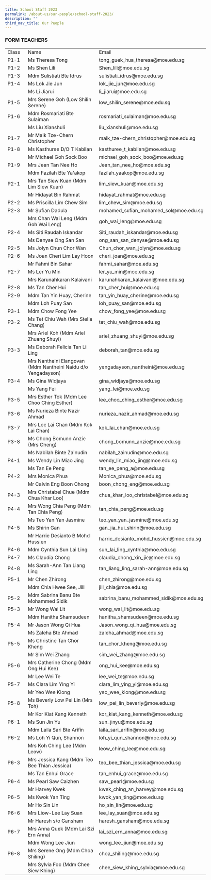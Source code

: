 ```yaml
---
title: School Staff 2023
permalink: /about-us/our-people/school-staff-2023/
description: ""
third_nav_title: Our People
---
```


<!--table {mso-displayed-decimal-separator:"\\."; mso-displayed-thousand-separator:"\\,";} @page {margin:.75in .7in .75in .7in; mso-header-margin:.3in; mso-footer-margin:.3in;} tr {mso-height-source:auto;} col {mso-width-source:auto;} br {mso-data-placement:same-cell;} td {padding-top:1px; padding-right:1px; padding-left:1px; mso-ignore:padding; color:black; font-size:11.0pt; font-weight:400; font-style:normal; text-decoration:none; font-family:Calibri, sans-serif; mso-font-charset:0; mso-number-format:General; text-align:general; vertical-align:bottom; border:none; mso-background-source:auto; mso-pattern:auto; mso-protection:locked visible; white-space:nowrap; mso-rotate:0;} .xl64 {border:.5pt solid windowtext;} .xl65 {border:.5pt solid windowtext; white-space:normal;} .xl66 {text-align:center; border:.5pt solid windowtext;} .xl67 {font-size:14.0pt; font-weight:700; text-align:center; border:.5pt solid windowtext; background:#D0CECE; mso-pattern:black none;} -->

### **FORM TEACHERS**
<table border="0" cellpadding="0" cellspacing="0" width="663" style="border-collapse:
 collapse;width:497pt"><colgroup><col width="57" style="mso-width-source:userset;mso-width-alt:2084;width:43pt"> <col width="291" style="mso-width-source:userset;mso-width-alt:10642;width:218pt"> <col width="315" style="mso-width-source:userset;mso-width-alt:11520;width:236pt"></colgroup><tbody><tr height="25" style="height:18.75pt"><td height="25" class="xl67" width="57" style="height:18.75pt;width:43pt">Class</td><td class="xl67" width="291" style="border-left:none;width:218pt">Name</td><td class="xl67" width="315" style="border-left:none;width:236pt">Email</td></tr><tr height="20" style="height:15.0pt"><td height="20" class="xl66" style="height:15.0pt;border-top:none">P1-1</td><td class="xl64" style="border-top:none;border-left:none">Ms Theresa Tong</td><td class="xl64" style="border-top:none;border-left:none">tong_guek_hua_theresa@moe.edu.sg</td></tr><tr height="20" style="height:15.0pt"><td height="20" class="xl66" style="height:15.0pt;border-top:none">P1-2</td><td class="xl64" style="border-top:none;border-left:none">Ms Shen Lili</td><td class="xl64" style="border-top:none;border-left:none">Shen_lili@moe.edu.sg</td></tr><tr height="20" style="height:15.0pt"><td height="20" class="xl66" style="height:15.0pt;border-top:none">P1-3</td><td class="xl64" style="border-top:none;border-left:none">Mdm Sulistiati Bte Idrus</td><td class="xl64" style="border-top:none;border-left:none">sulistiati_idrus@moe.edu.sg</td></tr><tr height="20" style="height:15.0pt"><td height="20" class="xl66" style="height:15.0pt;border-top:none">P1-4</td><td class="xl64" style="border-top:none;border-left:none">Ms Lok Jie Jun&nbsp;</td><td class="xl64" style="border-top:none;border-left:none">lok_jie_jun@moe.edu.sg</td></tr><tr height="20" style="height:15.0pt"><td height="20" class="xl66" style="height:15.0pt;border-top:none">&nbsp;</td><td class="xl64" style="border-top:none;border-left:none">Ms Li Jiarui&nbsp;</td><td class="xl64" style="border-top:none;border-left:none">li_jiarui@moe.edu.sg</td></tr><tr height="20" style="height:15.0pt"><td height="20" class="xl66" style="height:15.0pt;border-top:none">P1-5</td><td class="xl64" style="border-top:none;border-left:none">Mrs Serene Goh (Low Shilin Serene)</td><td class="xl64" style="border-top:none;border-left:none">low_shilin_serene@moe.edu.sg</td></tr><tr height="20" style="height:15.0pt"><td height="20" class="xl66" style="height:15.0pt;border-top:none">P1-6</td><td class="xl64" style="border-top:none;border-left:none">Mdm Rosmariati Bte Sulaiman</td><td class="xl64" style="border-top:none;border-left:none">rosmariati_sulaiman@moe.edu.sg</td></tr><tr height="20" style="height:15.0pt"><td height="20" class="xl66" style="height:15.0pt;border-top:none">&nbsp;</td><td class="xl64" style="border-top:none;border-left:none">Ms Liu Xianshuli</td><td class="xl64" style="border-top:none;border-left:none">liu_xianshuli@moe.edu.sg</td></tr><tr height="20" style="height:15.0pt"><td height="20" class="xl66" style="height:15.0pt;border-top:none">P1-7</td><td class="xl64" style="border-top:none;border-left:none">Mr Maik Tze-Chern Christopher&nbsp;</td><td class="xl64" style="border-top:none;border-left:none">maik_tze-chern_christopher@moe.edu.sg</td></tr><tr height="20" style="height:15.0pt"><td height="20" class="xl66" style="height:15.0pt;border-top:none">P1-8</td><td class="xl64" style="border-top:none;border-left:none">Ms Kasthuree D/O T Kabilan</td><td class="xl64" style="border-top:none;border-left:none">kasthuree_t_kabilan@moe.edu.sg</td></tr><tr height="20" style="height:15.0pt"><td height="20" class="xl66" style="height:15.0pt;border-top:none">&nbsp;</td><td class="xl64" style="border-top:none;border-left:none">Mr Michael Goh Sock Boo&nbsp;</td><td class="xl64" style="border-top:none;border-left:none">michael_goh_sock_boo@moe.edu.sg</td></tr><tr height="20" style="height:15.0pt"><td height="20" class="xl66" style="height:15.0pt;border-top:none">P1-9</td><td class="xl64" style="border-top:none;border-left:none">Mrs Jean Tan Nee Ho&nbsp;</td><td class="xl64" style="border-top:none;border-left:none">Jean_tan_nee_ho@moe.edu.sg</td></tr><tr height="20" style="height:15.0pt"><td height="20" class="xl66" style="height:15.0pt;border-top:none">&nbsp;</td><td class="xl64" style="border-top:none;border-left:none">Mdm Fazilah Bte Ya'akop</td><td class="xl64" style="border-top:none;border-left:none">fazilah_yaakop@moe.edu.sg</td></tr><tr height="20" style="height:15.0pt"><td height="20" class="xl66" style="height:15.0pt;border-top:none">P2-1</td><td class="xl64" style="border-top:none;border-left:none">Mrs Tan Siew Kuan (Mdm Lim Siew Kuan)&nbsp;&nbsp;</td><td class="xl64" style="border-top:none;border-left:none">lim_siew_kuan@moe.edu.sg</td></tr><tr height="20" style="height:15.0pt"><td height="20" class="xl66" style="height:15.0pt;border-top:none">&nbsp;</td><td class="xl64" style="border-top:none;border-left:none">Mr Hidayat Bin Rahmat&nbsp;</td><td class="xl64" style="border-top:none;border-left:none">hidayat_rahmat@moe.edu.sg</td></tr><tr height="20" style="height:15.0pt"><td height="20" class="xl66" style="height:15.0pt;border-top:none">P2-2</td><td class="xl64" style="border-top:none;border-left:none">Ms Priscilla Lim Chew Sim&nbsp;&nbsp;</td><td class="xl64" style="border-top:none;border-left:none">lim_chew_sim@moe.edu.sg</td></tr><tr height="20" style="height:15.0pt"><td height="20" class="xl66" style="height:15.0pt;border-top:none">P2-3</td><td class="xl64" style="border-top:none;border-left:none">Mr Sufian Dadula</td><td class="xl64" style="border-top:none;border-left:none">mohamed_sufian_mohamed_sol@moe.edu.sg</td></tr><tr height="20" style="height:15.0pt"><td height="20" class="xl66" style="height:15.0pt;border-top:none">&nbsp;</td><td class="xl64" style="border-top:none;border-left:none">Mrs Chan Wai Leng (Mdm Goh Wai Leng)&nbsp;</td><td class="xl64" style="border-top:none;border-left:none">goh_wai_leng@moe.edu.sg</td></tr><tr height="20" style="height:15.0pt"><td height="20" class="xl66" style="height:15.0pt;border-top:none">P2-4</td><td class="xl64" style="border-top:none;border-left:none">Ms Siti Raudah Iskandar&nbsp;</td><td class="xl64" style="border-top:none;border-left:none">Siti_raudah_iskandar@moe.edu.sg</td></tr><tr height="20" style="height:15.0pt"><td height="20" class="xl66" style="height:15.0pt;border-top:none">&nbsp;</td><td class="xl64" style="border-top:none;border-left:none">Ms Denyse Ong San San</td><td class="xl64" style="border-top:none;border-left:none">ong_san_san_denyse@moe.edu.sg</td></tr><tr height="20" style="height:15.0pt"><td height="20" class="xl66" style="height:15.0pt;border-top:none">P2-5</td><td class="xl64" style="border-top:none;border-left:none">Ms Jolyn Chun Chor Wan&nbsp;</td><td class="xl64" style="border-top:none;border-left:none">Chun_chor_wan_jolyn@moe.edu.sg</td></tr><tr height="20" style="height:15.0pt"><td height="20" class="xl66" style="height:15.0pt;border-top:none">P2-6</td><td class="xl64" style="border-top:none;border-left:none">Ms Joan Cheri Lim Lay Hoon</td><td class="xl64" style="border-top:none;border-left:none">cheri_joan@moe.edu.sg</td></tr><tr height="20" style="height:15.0pt"><td height="20" class="xl66" style="height:15.0pt;border-top:none">&nbsp;</td><td class="xl64" style="border-top:none;border-left:none">Mr Fahmi Bin Sahar&nbsp;</td><td class="xl64" style="border-top:none;border-left:none">fahmi_sahar@moe.edu.sg</td></tr><tr height="20" style="height:15.0pt"><td height="20" class="xl66" style="height:15.0pt;border-top:none">P2-7</td><td class="xl64" style="border-top:none;border-left:none">Ms Ler Yu Min&nbsp;</td><td class="xl64" style="border-top:none;border-left:none">ler_yu_min@moe.edu.sg</td></tr><tr height="20" style="height:15.0pt"><td height="20" class="xl66" style="height:15.0pt;border-top:none">&nbsp;</td><td class="xl64" style="border-top:none;border-left:none">Mrs Karunahkaran Kalaivani&nbsp;</td><td class="xl64" style="border-top:none;border-left:none">karunahkaran_kalaivani@moe.edu.sg</td></tr><tr height="20" style="height:15.0pt"><td height="20" class="xl66" style="height:15.0pt;border-top:none">P2-8</td><td class="xl64" style="border-top:none;border-left:none">Ms Tan Cher Hui&nbsp;</td><td class="xl64" style="border-top:none;border-left:none">tan_cher_hui@moe.edu.sg</td></tr><tr height="20" style="height:15.0pt"><td height="20" class="xl66" style="height:15.0pt;border-top:none">P2-9</td><td class="xl64" style="border-top:none;border-left:none">Mdm Tan Yin Huay, Cherine</td><td class="xl64" style="border-top:none;border-left:none">tan_yin_huay_cherine@moe.edu.sg</td></tr><tr height="20" style="height:15.0pt"><td height="20" class="xl66" style="height:15.0pt;border-top:none">&nbsp;</td><td class="xl64" style="border-top:none;border-left:none">Mdm Loh Puay San</td><td class="xl64" style="border-top:none;border-left:none">loh_puay_san@moe.edu.sg</td></tr><tr height="20" style="height:15.0pt"><td height="20" class="xl66" style="height:15.0pt;border-top:none">P3-1</td><td class="xl64" style="border-top:none;border-left:none">Mdm Chow Fong Yee</td><td class="xl64" style="border-top:none;border-left:none">chow_fong_yee@moe.edu.sg</td></tr><tr height="20" style="height:15.0pt"><td height="20" class="xl66" style="height:15.0pt;border-top:none">P3-2</td><td class="xl64" style="border-top:none;border-left:none">Ms Tet Chiu Wah (Mrs Stella Chang)</td><td class="xl64" style="border-top:none;border-left:none">tet_chiu_wah@moe.edu.sg</td></tr><tr height="20" style="height:15.0pt"><td height="20" class="xl66" style="height:15.0pt;border-top:none">&nbsp;</td><td class="xl64" style="border-top:none;border-left:none">Mrs Ariel Koh (Mdm Ariel Zhuang Shuyi)</td><td class="xl64" style="border-top:none;border-left:none">ariel_zhuang_shuyi@moe.edu.sg</td></tr><tr height="20" style="height:15.0pt"><td height="20" class="xl66" style="height:15.0pt;border-top:none">P3-3</td><td class="xl64" style="border-top:none;border-left:none">Ms Deborah Felicia Tan Li Ling</td><td class="xl64" style="border-top:none;border-left:none">deborah_tan@moe.edu.sg</td></tr><tr height="40" style="height:30.0pt"><td height="40" class="xl66" style="height:30.0pt;border-top:none">&nbsp;</td><td class="xl65" width="291" style="border-top:none;border-left:none;width:218pt">Mrs Nantheini Elangovan<br>(Mdm Nantheini Naidu d/o Yengadayson)</td><td class="xl64" style="border-top:none;border-left:none">yengadayson_nantheini@moe.edu.sg</td></tr><tr height="20" style="height:15.0pt"><td height="20" class="xl66" style="height:15.0pt;border-top:none">P3-4</td><td class="xl64" style="border-top:none;border-left:none">Ms Gina Widjaya&nbsp;</td><td class="xl64" style="border-top:none;border-left:none">gina_widjaya@moe.edu.sg</td></tr><tr height="20" style="height:15.0pt"><td height="20" class="xl66" style="height:15.0pt;border-top:none">&nbsp;</td><td class="xl64" style="border-top:none;border-left:none">Ms Yang Fei</td><td class="xl64" style="border-top:none;border-left:none">yang_fei@moe.edu.sg</td></tr><tr height="20" style="height:15.0pt"><td height="20" class="xl66" style="height:15.0pt;border-top:none">P3-5</td><td class="xl64" style="border-top:none;border-left:none">Mrs Esther Tok (Mdm Lee Choo Ching Esther)</td><td class="xl64" style="border-top:none;border-left:none">lee_choo_ching_esther@moe.edu.sg</td></tr><tr height="20" style="height:15.0pt"><td height="20" class="xl66" style="height:15.0pt;border-top:none">P3-6</td><td class="xl64" style="border-top:none;border-left:none">Ms Nurieza Binte Nazir Ahmad</td><td class="xl64" style="border-top:none;border-left:none">nurieza_nazir_ahmad@moe.edu.sg</td></tr><tr height="20" style="height:15.0pt"><td height="20" class="xl66" style="height:15.0pt;border-top:none">P3-7</td><td class="xl64" style="border-top:none;border-left:none">Mrs Lee Lai Chan (Mdm Kok Lai Chan)</td><td class="xl64" style="border-top:none;border-left:none">kok_lai_chan@moe.edu.sg</td></tr><tr height="20" style="height:15.0pt"><td height="20" class="xl66" style="height:15.0pt;border-top:none">P3-8</td><td class="xl64" style="border-top:none;border-left:none">Ms Chong Bomunn Anzie (Mrs Cheng)</td><td class="xl64" style="border-top:none;border-left:none">chong_bomunn_anzie@moe.edu.sg</td></tr><tr height="20" style="height:15.0pt"><td height="20" class="xl66" style="height:15.0pt;border-top:none">&nbsp;</td><td class="xl64" style="border-top:none;border-left:none">Ms Nabilah Binte Zainudin</td><td class="xl64" style="border-top:none;border-left:none">nabilah_zainudin@moe.edu.sg</td></tr><tr height="20" style="height:15.0pt"><td height="20" class="xl66" style="height:15.0pt;border-top:none">P4-1</td><td class="xl64" style="border-top:none;border-left:none">Ms Wendy Lin Miao Jing&nbsp;</td><td class="xl64" style="border-top:none;border-left:none">wendy_lin_miao_jing@moe.edu.sg</td></tr><tr height="20" style="height:15.0pt"><td height="20" class="xl66" style="height:15.0pt;border-top:none">&nbsp;</td><td class="xl64" style="border-top:none;border-left:none">Ms Tan Ee Peng&nbsp;</td><td class="xl64" style="border-top:none;border-left:none">tan_ee_peng_a@moe.edu.sg</td></tr><tr height="20" style="height:15.0pt"><td height="20" class="xl66" style="height:15.0pt;border-top:none">P4-2</td><td class="xl64" style="border-top:none;border-left:none">Mrs Monica Phua&nbsp;</td><td class="xl64" style="border-top:none;border-left:none">Monica_phua@moe.edu.sg</td></tr><tr height="20" style="height:15.0pt"><td height="20" class="xl66" style="height:15.0pt;border-top:none">&nbsp;</td><td class="xl64" style="border-top:none;border-left:none">Mr Calvin Eng Boon Chong&nbsp;</td><td class="xl64" style="border-top:none;border-left:none">boon_chong_eng@moe.edu.sg</td></tr><tr height="20" style="height:15.0pt"><td height="20" class="xl66" style="height:15.0pt;border-top:none">P4-3</td><td class="xl64" style="border-top:none;border-left:none">Mrs Christabel Chue (Mdm Chua Khar Loo)</td><td class="xl64" style="border-top:none;border-left:none">chua_khar_loo_christabel@moe.edu.sg</td></tr><tr height="20" style="height:15.0pt"><td height="20" class="xl66" style="height:15.0pt;border-top:none">P4-4</td><td class="xl64" style="border-top:none;border-left:none">Mrs Wong Chia Peng (Mdm Tan Chia Peng)</td><td class="xl64" style="border-top:none;border-left:none">tan_chia_peng@moe.edu.sg</td></tr><tr height="20" style="height:15.0pt"><td height="20" class="xl66" style="height:15.0pt;border-top:none">&nbsp;</td><td class="xl64" style="border-top:none;border-left:none">Ms Teo Yan Yan Jasmine</td><td class="xl64" style="border-top:none;border-left:none">teo_yan_yan_jasmine@moe.edu.sg</td></tr><tr height="20" style="height:15.0pt"><td height="20" class="xl66" style="height:15.0pt;border-top:none">P4-5</td><td class="xl64" style="border-top:none;border-left:none">Ms Shirin Gan</td><td class="xl64" style="border-top:none;border-left:none">gan_jia_hui_shirin@moe.edu.sg</td></tr><tr height="20" style="height:15.0pt"><td height="20" class="xl66" style="height:15.0pt;border-top:none">&nbsp;</td><td class="xl64" style="border-top:none;border-left:none">Mr Harrie Desianto B Mohd Hussien&nbsp;</td><td class="xl64" style="border-top:none;border-left:none">harrie_desianto_mohd_hussien@moe.edu.sg</td></tr><tr height="20" style="height:15.0pt"><td height="20" class="xl66" style="height:15.0pt;border-top:none">P4-6</td><td class="xl64" style="border-top:none;border-left:none">Mdm Cynthia Sun Lai Ling</td><td class="xl64" style="border-top:none;border-left:none">sun_lai_ling_cynthia@moe.edu.sg</td></tr><tr height="20" style="height:15.0pt"><td height="20" class="xl66" style="height:15.0pt;border-top:none">P4-7</td><td class="xl64" style="border-top:none;border-left:none">Ms Claudia Chong</td><td class="xl64" style="border-top:none;border-left:none">claudia_chong_xin_jie@moe.edu.sg</td></tr><tr height="20" style="height:15.0pt"><td height="20" class="xl66" style="height:15.0pt;border-top:none">P4-8</td><td class="xl64" style="border-top:none;border-left:none">Ms Sarah-Ann Tan Liang Ling</td><td class="xl64" style="border-top:none;border-left:none">tan_liang_ling_sarah-ann@moe.edu.sg</td></tr><tr height="20" style="height:15.0pt"><td height="20" class="xl66" style="height:15.0pt;border-top:none">P5-1</td><td class="xl64" style="border-top:none;border-left:none">Mr Chen Zhirong</td><td class="xl64" style="border-top:none;border-left:none">chen_zhirong@moe.edu.sg</td></tr><tr height="20" style="height:15.0pt"><td height="20" class="xl66" style="height:15.0pt;border-top:none">&nbsp;</td><td class="xl64" style="border-top:none;border-left:none">Mdm Chia Hwee See, Jill</td><td class="xl64" style="border-top:none;border-left:none">jill_chia@moe.edu.sg</td></tr><tr height="20" style="height:15.0pt"><td height="20" class="xl66" style="height:15.0pt;border-top:none">P5-2</td><td class="xl64" style="border-top:none;border-left:none">Mdm Sabrina Banu Bte Mohammed Sidik</td><td class="xl64" style="border-top:none;border-left:none">sabrina_banu_mohammed_sidik@moe.edu.sg</td></tr><tr height="20" style="height:15.0pt"><td height="20" class="xl66" style="height:15.0pt;border-top:none">P5-3</td><td class="xl64" style="border-top:none;border-left:none">Mr Wong Wai Lit</td><td class="xl64" style="border-top:none;border-left:none">wong_wai_lit@moe.edu.sg</td></tr><tr height="20" style="height:15.0pt"><td height="20" class="xl66" style="height:15.0pt;border-top:none">&nbsp;</td><td class="xl64" style="border-top:none;border-left:none">Mdm Hanitha Shamsudeen</td><td class="xl64" style="border-top:none;border-left:none">hanitha_shamsudeen@moe.edu.sg</td></tr><tr height="20" style="height:15.0pt"><td height="20" class="xl66" style="height:15.0pt;border-top:none">P5-4</td><td class="xl64" style="border-top:none;border-left:none">Mr Jason Wong Qi Hua</td><td class="xl64" style="border-top:none;border-left:none">Jason_wong_qi_hua@moe.edu.sg</td></tr><tr height="20" style="height:15.0pt"><td height="20" class="xl66" style="height:15.0pt;border-top:none">&nbsp;</td><td class="xl64" style="border-top:none;border-left:none">Ms Zaleha Bte Ahmad&nbsp;</td><td class="xl64" style="border-top:none;border-left:none">zaleha_ahmad@moe.edu.sg</td></tr><tr height="20" style="height:15.0pt"><td height="20" class="xl66" style="height:15.0pt;border-top:none">P5-5</td><td class="xl64" style="border-top:none;border-left:none">Ms Christine Tan Chor Kheng&nbsp;</td><td class="xl64" style="border-top:none;border-left:none">tan_chor_kheng@moe.edu.sg</td></tr><tr height="20" style="height:15.0pt"><td height="20" class="xl66" style="height:15.0pt;border-top:none">&nbsp;</td><td class="xl64" style="border-top:none;border-left:none">Mr Sim Wei Zhang&nbsp;</td><td class="xl64" style="border-top:none;border-left:none">sim_wei_zhang@moe.edu.sg</td></tr><tr height="20" style="height:15.0pt"><td height="20" class="xl66" style="height:15.0pt;border-top:none">P5-6</td><td class="xl64" style="border-top:none;border-left:none">Mrs Catherine Chong (Mdm Ong Hui Kee)</td><td class="xl64" style="border-top:none;border-left:none">ong_hui_kee@moe.edu.sg</td></tr><tr height="20" style="height:15.0pt"><td height="20" class="xl66" style="height:15.0pt;border-top:none">&nbsp;</td><td class="xl64" style="border-top:none;border-left:none">Mr Lee Wei Te</td><td class="xl64" style="border-top:none;border-left:none">lee_wei_te@moe.edu.sg</td></tr><tr height="20" style="height:15.0pt"><td height="20" class="xl66" style="height:15.0pt;border-top:none">P5-7</td><td class="xl64" style="border-top:none;border-left:none">Ms Clara Lim Ying Yi&nbsp;</td><td class="xl64" style="border-top:none;border-left:none">clara_lim_ying_yi@moe.edu.sg</td></tr><tr height="20" style="height:15.0pt"><td height="20" class="xl66" style="height:15.0pt;border-top:none">&nbsp;</td><td class="xl64" style="border-top:none;border-left:none">Mr Yeo Wee Kiong&nbsp;</td><td class="xl64" style="border-top:none;border-left:none">yeo_wee_kiong@moe.edu.sg</td></tr><tr height="20" style="height:15.0pt"><td height="20" class="xl66" style="height:15.0pt;border-top:none">P5-8</td><td class="xl64" style="border-top:none;border-left:none">Ms Beverly Low Pei Lin (Mrs Toh)</td><td class="xl64" style="border-top:none;border-left:none">low_pei_lin_beverly@moe.edu.sg</td></tr><tr height="20" style="height:15.0pt"><td height="20" class="xl66" style="height:15.0pt;border-top:none">&nbsp;</td><td class="xl64" style="border-top:none;border-left:none">Mr Kor Kiat Kang Kenneth</td><td class="xl64" style="border-top:none;border-left:none">kor_kiat_kang_kenneth@moe.edu.sg</td></tr><tr height="20" style="height:15.0pt"><td height="20" class="xl66" style="height:15.0pt;border-top:none">P6-1</td><td class="xl64" style="border-top:none;border-left:none">Ms Sun Jin Yu</td><td class="xl64" style="border-top:none;border-left:none">sun_jinyu@moe.edu.sg</td></tr><tr height="20" style="height:15.0pt"><td height="20" class="xl66" style="height:15.0pt;border-top:none">&nbsp;</td><td class="xl64" style="border-top:none;border-left:none">Mdm Laila Sari Bte Arifin&nbsp;&nbsp;</td><td class="xl64" style="border-top:none;border-left:none">laila_sari_arifin@moe.edu.sg</td></tr><tr height="20" style="height:15.0pt"><td height="20" class="xl66" style="height:15.0pt;border-top:none">P6-2</td><td class="xl64" style="border-top:none;border-left:none">Ms Loh Yi Qun, Shannon</td><td class="xl64" style="border-top:none;border-left:none">loh_yi_qun_shannon@moe.edu.sg</td></tr><tr height="20" style="height:15.0pt"><td height="20" class="xl66" style="height:15.0pt;border-top:none">&nbsp;</td><td class="xl64" style="border-top:none;border-left:none">Mrs Koh Ching Lee (Mdm Leow)</td><td class="xl64" style="border-top:none;border-left:none">leow_ching_lee@moe.edu.sg</td></tr><tr height="20" style="height:15.0pt"><td height="20" class="xl66" style="height:15.0pt;border-top:none">P6-3</td><td class="xl64" style="border-top:none;border-left:none">Mrs Jessica Kang (Mdm Teo Bee Thian Jessica)&nbsp;</td><td class="xl64" style="border-top:none;border-left:none">teo_bee_thian_jessica@moe.edu.sg</td></tr><tr height="20" style="height:15.0pt"><td height="20" class="xl66" style="height:15.0pt;border-top:none">&nbsp;</td><td class="xl64" style="border-top:none;border-left:none">Ms Tan Enhui Grace</td><td class="xl64" style="border-top:none;border-left:none">tan_enhui_grace@moe.edu.sg</td></tr><tr height="20" style="height:15.0pt"><td height="20" class="xl66" style="height:15.0pt;border-top:none">P6-4</td><td class="xl64" style="border-top:none;border-left:none">Ms Pearl Saw Caizhen&nbsp;</td><td class="xl64" style="border-top:none;border-left:none">saw_pearl@moe.edu.sg</td></tr><tr height="20" style="height:15.0pt"><td height="20" class="xl66" style="height:15.0pt;border-top:none">&nbsp;</td><td class="xl64" style="border-top:none;border-left:none">Mr Harvey Kwek&nbsp;</td><td class="xl64" style="border-top:none;border-left:none">kwek_ching_an_harvey@moe.edu.sg</td></tr><tr height="20" style="height:15.0pt"><td height="20" class="xl66" style="height:15.0pt;border-top:none">P6-5</td><td class="xl64" style="border-top:none;border-left:none">Ms Kwok Yan Ting</td><td class="xl64" style="border-top:none;border-left:none">kwok_yan_ting@moe.edu.sg</td></tr><tr height="20" style="height:15.0pt"><td height="20" class="xl66" style="height:15.0pt;border-top:none">&nbsp;</td><td class="xl64" style="border-top:none;border-left:none">Mr Ho Sin Lin&nbsp;</td><td class="xl64" style="border-top:none;border-left:none">ho_sin_lin@moe.edu.sg</td></tr><tr height="20" style="height:15.0pt"><td height="20" class="xl66" style="height:15.0pt;border-top:none">P6-6</td><td class="xl64" style="border-top:none;border-left:none">Mrs Liow-Lee Lay Suan</td><td class="xl64" style="border-top:none;border-left:none">lee_lay_suan@moe.edu.sg</td></tr><tr height="20" style="height:15.0pt"><td height="20" class="xl66" style="height:15.0pt;border-top:none">&nbsp;</td><td class="xl64" style="border-top:none;border-left:none">Mr Haresh s/o Gansham&nbsp;</td><td class="xl64" style="border-top:none;border-left:none">haresh_gansham@moe.edu.sg</td></tr><tr height="20" style="height:15.0pt"><td height="20" class="xl66" style="height:15.0pt;border-top:none">P6-7</td><td class="xl64" style="border-top:none;border-left:none">Mrs Anna Quek (Mdm Lai Szi Ern Anna)</td><td class="xl64" style="border-top:none;border-left:none">lai_szi_ern_anna@moe.edu.sg</td></tr><tr height="20" style="height:15.0pt"><td height="20" class="xl66" style="height:15.0pt;border-top:none">&nbsp;</td><td class="xl64" style="border-top:none;border-left:none">Mdm Wong Lee Jiun</td><td class="xl64" style="border-top:none;border-left:none">wong_lee_jiun@moe.edu.sg</td></tr><tr height="20" style="height:15.0pt"><td height="20" class="xl66" style="height:15.0pt;border-top:none">P6-8</td><td class="xl64" style="border-top:none;border-left:none">Mrs Serene Ong (Mdm Choa Shiling)</td><td class="xl64" style="border-top:none;border-left:none">choa_shiling@moe.edu.sg</td></tr><tr height="20" style="height:15.0pt"><td height="20" class="xl66" style="height:15.0pt;border-top:none">&nbsp;</td><td class="xl64" style="border-top:none;border-left:none">Mrs Sylvia Foo (Mdm Chee Siew Khing)</td><td class="xl64" style="border-top:none;border-left:none">chee_siew_khing_sylvia@moe.edu.sg</td></tr></tbody></table>